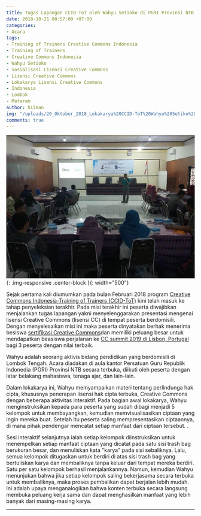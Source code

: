 ```yaml
---
title: Tugas Lapangan CCID-ToT oleh Wahyu Setioko di PGRI Provinsi NTB, Jakarta
date: 2018-10-21 08:57:00 +07:00
categories:
- Acara
tags:
- Training of Trainers Creative Commons Indonesia
- Training of Trainers
- Creative Commons Indonesia
- Wahyu Setioko
- Sosialisasi Lisensi Creative Commons
- Lisensi Creative Commons
- Lokakarya Lisensi Creative Commons
- Indonesia
- Lombok
- Mataram
author: hilman
img: "/uploads/20_Oktober_2018_Lokakarya%20CCID-ToT%20Wahyu%20Setiko%20di%20Aula%20Kantor%20PGRI%20NTB.jpg"
comments: true
---
```


![20_Oktober_2018_Lokakarya CCID-ToT Wahyu Setiko di Aula Kantor PGRI NTB.jpg](/uploads/20_Oktober_2018_Lokakarya%20CCID-ToT%20Wahyu%20Setiko%20di%20Aula%20Kantor%20PGRI%20NTB.jpg){: .img-responsive .center-block }{: width="500"}

Sejak pertama kali diumumkan pada bulan Februari 2018 program [Creative Commons Indonesia-Training of Trainers (CCID-ToT)](http://creativecommons.or.id/sertifikasi-perwakilan-ccid-training-of-trainers-creative-commons-indonesia/tentang-training-of-trainers-creative-commons-indonesia/) kini telah masuk ke tahap penyeleksian terakhir. Pada misi terakhir ini peserta diwajibkan menjalankan tugas lapangan yakni menyelenggarakan presentasi mengenai lisensi Creative Commons (lisensi CC) di tempat peserta berdomisili. Dengan menyelesaikan misi ini maka peserta dinyatakan berhak menerima besiswa [sertifikasi Creative Commons](http://creativecommons.or.id/2018/02/cc-certificates-saatnya-menjadi-ahli-lisensi-cc-bersertifikat/)dan memiliki peluang besar untuk mendapatkan beasiswa perjalanan ke [CC summit 2019 di Lisbon, Portugal](https://summit.creativecommons.org/) bagi 3 peserta dengan nilai terbaik.


Wahyu adalah seorang aktivis bidang pendidikan yang berdomisili di Lombok Tengah. Acara diadakan di aula kantor Persatuan Guru Republik Indonedia (PGRI) Provinsi NTB secara terbuka, diikuti oleh peserta dengan latar belakang mahasiswa, tenaga ajar, dan lain-lain.

Dalam lokakarya ini, Wahyu memyampaikan materi tentang perlindunga hak cipta, khususnya penerapan lisensi hak cipta terbuka, Creative Commons dengan beberapa aktivitas interaktif. Pada bagian awal lokakarya, Wahyu menginstruksikan kepada para peserta yang sudah dibagi menjadi 5 kelompok untuk membayangkan, kemudian memvisualisasikan ciptaan yang ingin mereka buat. Setelah itu peserta saling mempresentasikan ciptaannya, di mana pihak pendengar mencatat setiap manfaat dari ciptaan tersebut. .

Sesi interaktif selanjutnya ialah setiap kelompok diinstruksikan untuk menempelkan setiap manfaat ciptaan yang dicatat pada satu sisi trash bag berukuran besar, dan menuliskan kata "karya" pada sisi sebaliknya. Lalu, semua kelompok ditugaskan untuk berdiri di atas sisi trash bag yang bertuliskan karya dan membaliknya tanpa keluar dari tempat mereka berdiri. Satu per satu kelompok berhasil menjalankannya. Namun, kemudian Wahyu menunjukan bahwa jika setiap kelompok saling bekerjasama secara terbuka untuk membaliknya, maka proses pembalikan dapat berjalan lebih mudah. Ini adalah upaya menganalogikan bahwa konten terbuka secara langsung membuka peluang kerja sama dan dapat menghasilkan manfaat yang lebih banyak dari masing-masing karya.

----